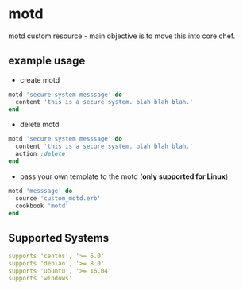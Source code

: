 # motd

motd custom resource - main objective is to move this into core chef.

## example usage

- create motd

```ruby
motd 'secure system messsage' do
  content 'this is a secure system. blah blah blah.'
end
```

- delete motd

```ruby
motd 'secure system messsage' do
  content 'this is a secure system. blah blah blah.'
  action :delete
end
```

- pass your own template to the motd (**only supported for Linux**)

```ruby
motd 'messsage' do
  source 'custom_motd.erb'
  cookbook 'motd'
end
```

## Supported Systems

```YAML
supports 'centos', '>= 6.0'
supports 'debian', '>= 8.0'
supports 'ubuntu', '>= 16.04'
supports 'windows'
```